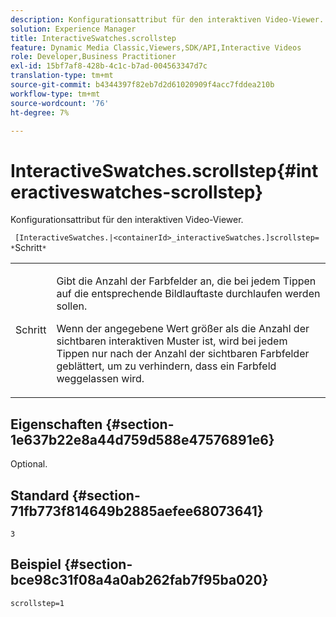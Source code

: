 ```yaml
---
description: Konfigurationsattribut für den interaktiven Video-Viewer.
solution: Experience Manager
title: InteractiveSwatches.scrollstep
feature: Dynamic Media Classic,Viewers,SDK/API,Interactive Videos
role: Developer,Business Practitioner
exl-id: 15bf7af8-428b-4c1c-b7ad-004563347d7c
translation-type: tm+mt
source-git-commit: b4344397f82eb7d2d61020909f4acc7fddea210b
workflow-type: tm+mt
source-wordcount: '76'
ht-degree: 7%

---
```


# InteractiveSwatches.scrollstep{#interactiveswatches-scrollstep}

Konfigurationsattribut für den interaktiven Video-Viewer.

` [InteractiveSwatches.|<containerId>_interactiveSwatches.]scrollstep= *`Schritt`*`

<table id="table_441553CD34C94A58A9D7CBF772DEDDB6"> 
 <tbody> 
  <tr> 
   <td colname="col1"> <p> <span class="codeph"><span class="varname"> Schritt</span></span> </p> </td> 
   <td colname="col2"> <p>Gibt die Anzahl der Farbfelder an, die bei jedem Tippen auf die entsprechende Bildlauftaste durchlaufen werden sollen. </p> <p>Wenn der angegebene Wert größer als die Anzahl der sichtbaren interaktiven Muster ist, wird bei jedem Tippen nur nach der Anzahl der sichtbaren Farbfelder geblättert, um zu verhindern, dass ein Farbfeld weggelassen wird. </p> </td> 
  </tr> 
 </tbody> 
</table>

## Eigenschaften {#section-1e637b22e8a44d759d588e47576891e6}

Optional.

## Standard {#section-71fb773f814649b2885aefee68073641}

`3`

## Beispiel {#section-bce98c31f08a4a0ab262fab7f95ba020}

```
scrollstep=1
```
